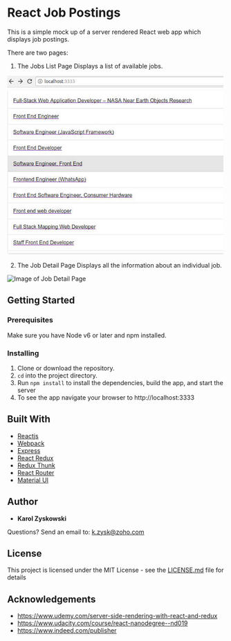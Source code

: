 # React Job Postings

This is a​ simple mock up ​of a server rendered React web app which displays job postings.

There are two pages:

1. The Jobs List Page Displays a list of available jobs.

![Image of Jobs List Page](static/img/jobs-list-page.jpg)

2. The Job Detail Page Displays all the information about an individual job.

![Image of Job Detail Page](static/img/jobd-etail-page.jpg)

## Getting Started

### Prerequisites

Make sure you have Node v6 or later and npm installed.

### Installing

1. Clone or download the repository.
2. `cd` into the project directory.
3. Run `npm install` to install the dependencies, build the app, and start the
	server
4. To see the app navigate your browser to http://localhost:3333

## Built With

* [Reactjs](https://reactjs.org/)
* [Webpack](https://webpack.js.org/)
* [Express](https://developer.android.com/studio/index.html)
* [React Redux](https://github.com/reactjs/react-redux)
* [Redux Thunk](https://github.com/gaearon/redux-thunk)
* [React Router](https://reacttraining.com/react-router/)
* [Material UI](https://expo.io/)

## Author

* **Karol Zyskowski**

Questions? Send an email to: k.zysk@zoho.com

## License

This project is licensed under the MIT License - see the
[LICENSE.md](LICENSE.md) file for details

## Acknowledgements

* https://www.udemy.com/server-side-rendering-with-react-and-redux
* https://www.udacity.com/course/react-nanodegree--nd019
* https://www.indeed.com/publisher
